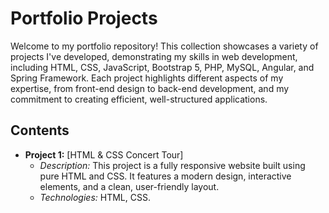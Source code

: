 # Portfolio Projects

Welcome to my portfolio repository! This collection showcases a variety of projects I've developed, demonstrating my skills in web development, including HTML, CSS, JavaScript, Bootstrap 5, PHP, MySQL, Angular, and Spring Framework. Each project highlights different aspects of my expertise, from front-end design to back-end development, and my commitment to creating efficient, well-structured applications.

## Contents

- **Project 1:** [HTML & CSS Concert Tour]
  - *Description:* This project is a fully responsive website built using pure HTML and CSS. It features a modern design, interactive elements, and a clean, user-friendly layout.
  - *Technologies:* HTML, CSS.

